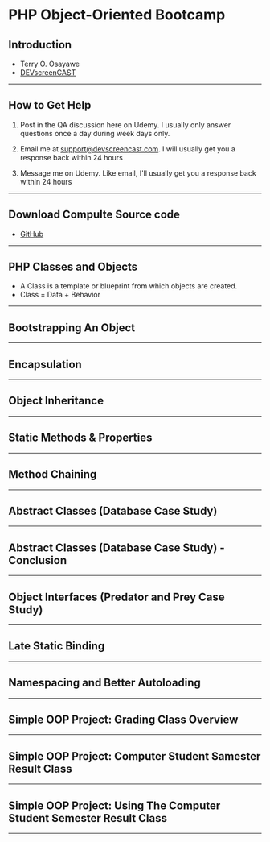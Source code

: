# PHP Object-Oriented Bootcamp

## Introduction

- Terry O. Osayawe
- [DEVscreenCAST](https://devscreencast.com/)

---

## How to Get Help

1. Post in the QA discussion here on Udemy. I usually only answer questions once a day during week days only.

2. Email me at support@devscreencast.com. I will usually get you a response back within 24 hours

3. Message me on Udemy. Like email, I'll usually get you a response back within 24 hours

---

## Download Compulte Source code

- [GitHub](https://github.com/terdia/php-oop-tdd)
---

## PHP Classes and Objects

- A Class is a template or blueprint from which objects are created.
- Class = Data + Behavior

---

## Bootstrapping An Object

---

## Encapsulation

---

## Object Inheritance

---

## Static Methods & Properties

---

## Method Chaining

---

## Abstract Classes (Database Case Study)

---

## Abstract Classes (Database Case Study) - Conclusion

---

## Object Interfaces (Predator and Prey Case Study)

---

## Late Static Binding

---

## Namespacing and Better Autoloading

---

## Simple OOP Project: Grading Class Overview

---

## Simple OOP Project: Computer Student Samester Result Class

---

## Simple OOP Project: Using The Computer Student Semester Result Class


---
